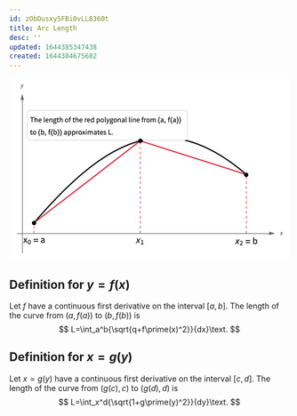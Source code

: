```yaml
---
id: zObDusxy5FBi0vLL8360t
title: Arc Length
desc: ''
updated: 1644385347438
created: 1644384675682
---
```


![](/assets/images/2022-02-08-22-32-24.png)
## Definition for $y=f(x)$
Let $f$ have a continuous first derivative on the interval $[a,b]$. The length of the curve from $(a,f(a))$ to $(b,f(b))$ is
$$
L=\int_a^b{\sqrt{q+f\prime(x)^2}}{dx}\text.
$$

## Definition for $x=g(y)$
Let $x=g(y)$ have a continuous first derivative on the interval $[c,d]$. The length of the curve from $(g(c), c)$ to $(g(d), d)$ is
$$
L=\int_x^d{\sqrt{1+g\prime(y)^2}}{dy}\text.
$$